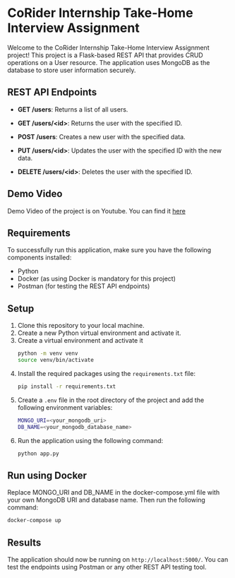 # CoRider Internship Take-Home Interview Assignment

Welcome to the CoRider Internship Take-Home Interview Assignment project! This project is a Flask-based REST API that provides CRUD operations on a User resource. The application uses MongoDB as the database to store user information securely.

## REST API Endpoints

- **GET /users**: Returns a list of all users.

- **GET /users/\<id>**: Returns the user with the specified ID.

- **POST /users**: Creates a new user with the specified data.

- **PUT /users/\<id>**: Updates the user with the specified ID with the new data.

- **DELETE /users/\<id>**: Deletes the user with the specified ID.

## Demo Video
Demo Video of the project is on Youtube.
You can find it [here](https://youtu.be/a1ANr5miPkA)

## Requirements

To successfully run this application, make sure you have the following components installed:

- Python
- Docker (as using Docker is mandatory for this project)
- Postman (for testing the REST API endpoints)

## Setup

1. Clone this repository to your local machine.
2. Create a new Python virtual environment and activate it.
3. Create a virtual environment and activate it
    ```bash
    python -m venv venv
    source venv/bin/activate   
    ```
4. Install the required packages using the `requirements.txt` file:
   ```bash
   pip install -r requirements.txt
    ```
5. Create a `.env` file in the root directory of the project and add the following environment variables:
    ```bash
    MONGO_URI=<your_mongodb_uri>
    DB_NAME=<your_mongodb_database_name>
    ```
6. Run the application using the following command:
    ```bash
    python app.py
    ```
## Run using Docker
Replace MONGO_URI and DB_NAME in the docker-compose.yml file with your own MongoDB URI and database name. Then run the following command:
```bash
docker-compose up
```
## Results
The application should now be running on `http://localhost:5000/`. You can test the endpoints using Postman or any other REST API testing tool.